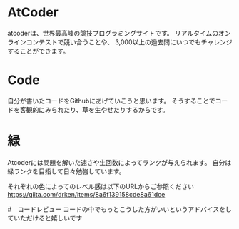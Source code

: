 # AtCoder
atcoderは、世界最高峰の競技プログラミングサイトです。
リアルタイムのオンラインコンテストで競い合うことや、
3,000以上の過去問にいつでもチャレンジすることができます。


# Code
自分が書いたコードをGithubにあげていこうと思います。
そうすることでコードを客観的にみられたり、草を生やせたりするからです。


# 緑
Atcoderには問題を解いた速さや生回数によってランクが与えられます。
自分は緑ランクを目指して日々勉強しています。

それぞれの色によってのレベル感は以下のURLからご参照ください
https://qiita.com/drken/items/8a6f139158cde8a61dce

#　コードレビュー
コードの中でもっとこうした方がいいというアドバイスをしていただけると嬉しいです
